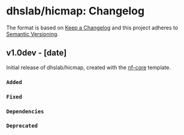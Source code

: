 # dhslab/hicmap: Changelog

The format is based on [Keep a Changelog](https://keepachangelog.com/en/1.0.0/)
and this project adheres to [Semantic Versioning](https://semver.org/spec/v2.0.0.html).

## v1.0dev - [date]

Initial release of dhslab/hicmap, created with the [nf-core](https://nf-co.re/) template.

### `Added`

### `Fixed`

### `Dependencies`

### `Deprecated`
